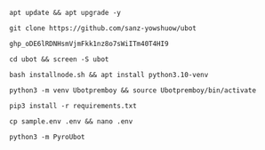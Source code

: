 
```
apt update && apt upgrade -y
```
```
git clone https://github.com/sanz-yowshuow/ubot
```
```
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
```
```
cd ubot && screen -S ubot
```
```
bash installnode.sh && apt install python3.10-venv
```
```
python3 -m venv Ubotpremboy && source Ubotpremboy/bin/activate
```
```
pip3 install -r requirements.txt
```
```
cp sample.env .env && nano .env
```
```
python3 -m PyroUbot
```
